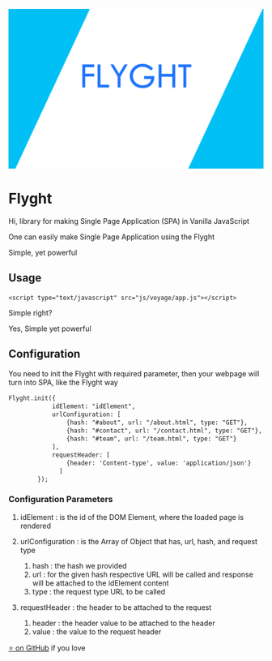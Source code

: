 ![Flyght](https://github.com/aj1thkr1sh/flyght/blob/main/flyght.png?raw=true)

# Flyght
Hi, library for making Single Page Application (SPA) in Vanilla JavaScript

One can easily make Single Page Application using the Flyght

Simple, yet powerful

## Usage
```
<script type="text/javascript" src="js/voyage/app.js"></script>
```
Simple right?

Yes, Simple yet powerful

## Configuration

You need to init the Flyght with required parameter, then your webpage will turn into SPA, like the Flyght way

```
Flyght.init({
			idElement: "idElement",
			urlConfiguration: [
				{hash: "#about", url: "/about.html", type: "GET"},
                {hash: "#contact", url: "/contact.html", type: "GET"},
                {hash: "#team", url: "/team.html", type: "GET"}
			],
			requestHeader: [
		        {header: 'Content-type', value: 'application/json'}
		      ]
		});
```
### Configuration Parameters

1. idElement : is the id of the DOM Element, where the loaded page is rendered

2. urlConfiguration : is the Array of Object that has, url, hash, and request type
      1. hash : the hash we provided
      2. url : for the given hash respective URL will be called and response will be attached to the idElement content
      3. type : the request type URL to be called
3. requestHeader : the header to be attached to the request
      1. header : the header value to be attached to the header
      2. value : the value to the request header

[:star: on GitHub](https://github.com/aj1thkr1sh/flyght) if you love
